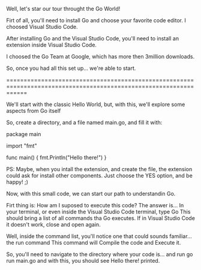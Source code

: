 
Well, let's star our tour throught the Go World!

Firt of all, you'll need to install Go and choose your favorite code editor. I choosed Visual Studio Code.

After installing Go and the Visual Studio Code, you'll need to install an extension inside Visual Studio Code.

I choosed the Go Team at Google, which has more then 3million downloads.

So, once you had all this set up... we're able to start.

==================================================================================================================

We'll start with the classic Hello World, but, with this, we'll explore some aspects from Go itself

So, create a directory, and a file named main.go, and fill it with:

package main

import "fmt"

func main() {
	fmt.Println("Hello there!")
}


PS: Maybe, when you intall the extension, and create the file, the extension could ask for install other components. Just choose the YES option, and be happy! ;)


Now, with this small code, we can start our path to understandin Go.

Firt thing is: How am I suposed to execute this code?
The answer is... In your terminal, or even inside the Visual Studio Code terminal, type Go
This should bring a list of all commands tha Go executes. If in Visual Studio Code it doesn't work, close and open again.

Well, inside the command list, you'll notice one that could sounds familiar... the run command
This command will Compile the code and Execute it.

So, you'll need to navigate to the directory where your code is... and run go run main.go
and with this, you should see Hello there! printed.
